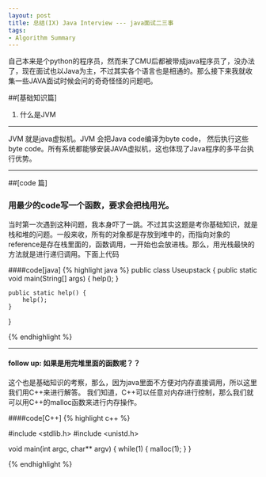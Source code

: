 ```yaml
---
layout: post
title: 总结(IX) Java Interview --- java面试二三事
tags:
- Algorithm Summary
---
```


自己本来是个python的程序员，然而来了CMU后都被带成java程序员了，没办法了，现在面试也以Java为主，不过其实各个语言也是相通的。那么接下来我就收集一些JAVA面试时候会问的奇奇怪怪的问题吧。

##[基础知识篇]

1. 什么是JVM
***
JVM 就是java虚拟机。JVM 会把Java code编译为byte code， 然后执行这些byte code。所有系统都能够安装JAVA虚拟机，这也体现了Java程序的多平台执行优势。
***


##[code 篇]

### 用最少的code写一个函数，要求会把栈用光。
当时第一次遇到这种问题，我本身吓了一跳。不过其实这题是考你基础知识，就是栈和堆的问题。一般来收，所有的对象都是存放到堆中的，而指向对象的reference是存在栈里面的，函数调用，一开始也会放进栈。那么，用光栈最快的方法就是进行递归调用。下面上代码

####code[java]
{% highlight java %}
public class Useupstack {
	public static void main(String[] args) {
		help();
	}
	
	public static help() {
		help();
	}
}

{% endhighlight %}

***

#### follow up: 如果是用完堆里面的函数呢？？
这个也是基础知识的考察，那么，因为java里面不方便对内存直接调用，所以这里我们用C++来进行解答。
我们知道，C++可以任意对内存进行控制，那么我们就可以用C++的malloc函数来进行内存操作。

####code[C++]
{% highlight c++ %}

#include <stdlib.h>
#include <unistd.h>

void main(int argc, char** argv)
{
    while(1)
    {
        malloc(1);
    }
}

{% endhighlight %}

